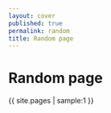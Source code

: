 ```yaml
---
layout: cover
published: true
permalink: random
title: Random page
---
```

<!--- Do not change the "index.md" --->


# Random page

{{ site.pages | sample:1 }}





